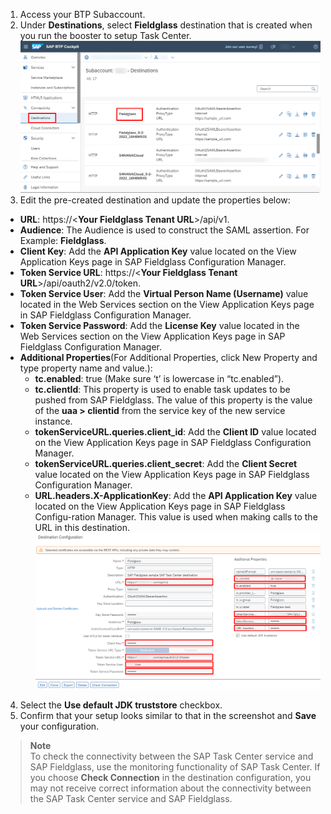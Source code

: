 1. Access your BTP Subaccount.  
2. Under **Destinations**, select **Fieldglass** destination that is created when you run the booster to setup Task Center.  
![Configure BTP Destinations 1](images/D1.png)
3. Edit the pre-created destination and update the properties below:
* __URL__: https://<**Your Fieldglass Tenant URL**>/api/v1.
* __Audience__: The Audience is used to construct the SAML assertion. For Example: **Fieldglass**.
* __Client Key__: Add the **API Application Key** value located on the View Application Keys page in SAP Fieldglass Configuration Manager.
* __Token Service URL__: https://<**Your Fieldglass Tenant URL**>/api/oauth2/v2.0/token.
* __Token Service User__: Add the **Virtual Person Name (Username)** value located in the Web Services section on the View Application Keys page in SAP Fieldglass Configuration Manager.
* __Token Service Password__: Add the **License Key** value located in the Web Services section on the View Application Keys page in SAP Fieldglass Configuration Manager.
* __Additional Properties__(For Additional Properties, click New Property and type property name and value.):
    * __tc.enabled__: true  (Make sure ‘t’ is lowercase in “tc.enabled”).
    * __tc.clientId__: This property is used to enable task updates to be pushed from SAP Fieldglass. The value of this property is the value of the **uaa > clientid** from the service key of the new service instance.
    * __tokenServiceURL.queries.client_id__: Add the **Client ID** value located on the View Application Keys page in SAP Fieldglass Configuration Manager.
    * __tokenServiceURL.queries.client_secret__: Add the **Client Secret** value located on the View Application Keys page in SAP Fieldglass Configuration Manager.
    * __URL.headers.X-ApplicationKey__: Add the **API Application Key** value located on the View Application Keys page in SAP Fieldglass Configu-ration Manager. This value is used when making calls to the URL in this destination.  
![Configure BTP Destinations 2](images/D2.png)
4. Select the **Use default JDK truststore** checkbox.  
5. Confirm that your setup looks similar to that in the screenshot and **Save** your configuration.  

>**Note**  
>To check the connectivity between the SAP Task Center service and SAP Fieldglass, use the monitoring functionality of SAP Task Center. If you choose **Check Connection** in the destination configuration, you may not receive correct information about the connectivity between the SAP Task Center service and SAP Fieldglass.
